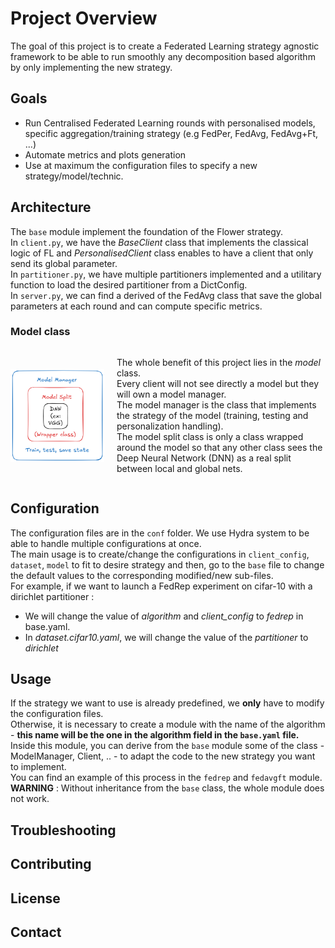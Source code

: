 # Project Overview
The goal of this project is to create a Federated Learning strategy agnostic framework to be able to run smoothly any decomposition based algorithm by only implementing the new strategy.
## Goals
- Run Centralised Federated Learning rounds with personalised models, specific aggregation/training strategy (e.g FedPer, FedAvg, FedAvg+Ft, ...) 
- Automate metrics and plots generation
- Use at maximum the configuration files to specify a new strategy/model/technic.
## Architecture
The `base` module implement the foundation of the Flower strategy. <br>
In `client.py`, we have the _BaseClient_ class that implements the classical logic of FL and _PersonalisedClient_ class enables to have a client that only send its global parameter.<br>
In `partitioner.py`, we have multiple partitioners implemented and a utilitary function to load the desired partitioner from a DictConfig.<br>
In `server.py`, we can find a derived of the FedAvg class that save the global parameters at each round and can compute specific metrics.
### Model class
<div style="display: flex; align-items: center;">
  <img src="model_fig.png" alt="Description" style="width: 150px; margin-right: 20px;">
  <p>The whole benefit of this project lies in the <i>model</i> class.<br>
Every client will not see directly a model but they will own a model manager.<br>
The model manager is the class that implements the strategy of the model (training, testing and personalization handling).<br>
The model split class is only a class wrapped around the model so that any other class sees the Deep Neural Network (DNN) as a real split between local and global nets. </p>
</div>

## Configuration
The configuration files are in the `conf` folder. We use Hydra system to be able to handle multiple configurations at once.<br>
The main usage is to create/change the configurations in `client_config`, `dataset`, `model` to fit to desire strategy and then, go to the `base` file to change the default values to the corresponding modified/new sub-files.<br>
For example, if we want to launch a FedRep experiment on cifar-10 with a dirichlet partitioner :
<ul>
<li> We will change the value of <i>algorithm</i> and <i>client_config</i> to <i>fedrep</i> in base.yaml.</li>
<li> In <i>dataset.cifar10.yaml</i>, we will change the value of the <i>partitioner</i> to <i>dirichlet</i> </li>
</ul>

## Usage
If the strategy we want to use is already predefined, we <strong>only</strong> have to modify the configuration files.<br>
Otherwise, it is necessary to create a module with the name of the algorithm - <strong>this name will be the one in the algorithm field in the `base.yaml` file.</strong><br>
Inside this module, you can derive from the `base` module some of the class - ModelManager, Client, .. - to adapt the code to the new strategy you want to implement.<br>
You can find an example of this process in the `fedrep` and `fedavgft` module.<br>
<strong>WARNING</strong> : Without inheritance from the `base` class, the whole module does not work.


## Troubleshooting

## Contributing

## License

## Contact